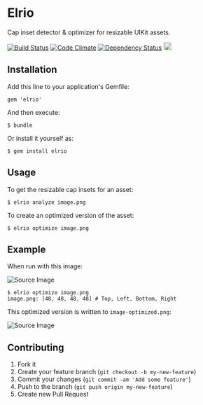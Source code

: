 # Elrio

Cap inset detector & optimizer for resizable UIKit assets.

<a href="https://travis-ci.org/cbguder/elrio"><img src="https://travis-ci.org/cbguder/elrio.png" alt="Build Status"></a>
<a href="https://codeclimate.com/github/cbguder/elrio"><img src="https://codeclimate.com/github/cbguder/elrio.png" alt="Code Climate"></a>
<a href='https://gemnasium.com/cbguder/elrio'><img src="https://gemnasium.com/cbguder/elrio.png" alt="Dependency Status" /></a>
<a href="http://badge.fury.io/rb/elrio"><img src="https://badge.fury.io/rb/elrio@2x.png" alt="Gem Version" height="18"></a>

## Installation

Add this line to your application's Gemfile:

    gem 'elrio'

And then execute:

    $ bundle

Or install it yourself as:

    $ gem install elrio

## Usage

  To get the resizable cap insets for an asset:

    $ elrio analyze image.png

  To create an optimized version of the asset:

    $ elrio optimize image.png

## Example

  When run with this image:

  ![Source Image](https://raw.github.com/cbguder/elrio/master/spec/fixtures/original.png)

    $ elrio optimize image.png
    image.png: [48, 48, 48, 48] # Top, Left, Bottom, Right

  This optimized version is written to `image-optimized.png`:

  ![Source Image](https://raw.github.com/cbguder/elrio/master/spec/fixtures/optimized.png)

## Contributing

1. Fork it
2. Create your feature branch (`git checkout -b my-new-feature`)
3. Commit your changes (`git commit -am 'Add some feature'`)
4. Push to the branch (`git push origin my-new-feature`)
5. Create new Pull Request

